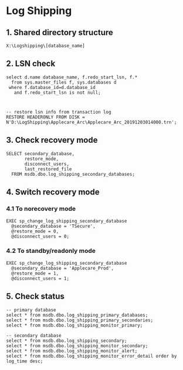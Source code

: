 # Log Shipping

## 1. Shared directory structure

	X:\Logshipping\[database_name]

## 2. LSN check

	select d.name database_name, f.redo_start_lsn, f.*
	  from sys.master_files f, sys.databases d
	 where f.database_id=d.database_id 
	   and f.redo_start_lsn is not null;

#
	-- restore lsn info from transaction log
	RESTORE HEADERONLY FROM DISK = N'D:\LogShipping\Applecare_Arc\Applecare_Arc_20191203014000.trn';

## 3. Check recovery mode

	SELECT secondary_database,
	       restore_mode,
	       disconnect_users,
	       last_restored_file
	  FROM msdb.dbo.log_shipping_secondary_databases;

## 4. Switch recovery mode

### 4.1 To norecovery mode
	EXEC sp_change_log_shipping_secondary_database
	  @secondary_database = 'TSecure',
	  @restore_mode = 0,
	  @disconnect_users = 0;
	
### 4.2 To standby/readonly mode

	EXEC sp_change_log_shipping_secondary_database
	  @secondary_database = 'Applecare_Prod',
	  @restore_mode = 1,
	  @disconnect_users = 1;

## 5. Check status

	-- primary database
	select * from msdb.dbo.log_shipping_primary_databases;
	select * from msdb.dbo.log_shipping_primary_secondaries;
	select * from msdb.dbo.log_shipping_monitor_primary;
	
	-- secondary database
	select * from msdb.dbo.log_shipping_secondary;
	select * from msdb.dbo.log_shipping_monitor_secondary;
	select * from msdb.dbo.log_shipping_monitor_alert;
	select * from msdb.dbo.log_shipping_monitor_error_detail order by log_time desc;
